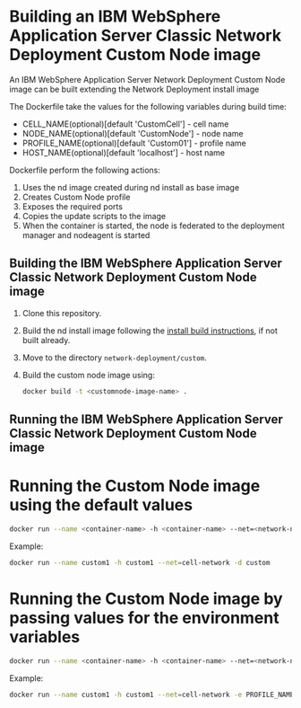 # Building an IBM WebSphere Application Server Classic Network Deployment Custom Node image  

An IBM WebSphere Application Server Network Deployment Custom Node image can be built extending the Network Deployment install image

The Dockerfile take the values for the following variables during build time:
* CELL_NAME(optional)[default 'CustomCell'] - cell name
* NODE_NAME(optional)[default 'CustomNode'] - node name
* PROFILE_NAME(optional)[default 'Custom01'] - profile name
* HOST_NAME(optional)[default 'localhost'] - host name

Dockerfile perform the following actions:
 
1. Uses the nd image created during nd install as base image
2. Creates Custom Node profile
3. Exposes the required ports
4. Copies the update scripts to the image 
5. When the container is started, the node is federated to the deployment manager and nodeagent is started

## Building the IBM WebSphere Application Server Classic Network Deployment Custom Node image

1. Clone this repository.
2. Build the nd install image following the [install build instructions](../install/README.md), if not built already.
3. Move to the directory `network-deployment/custom`.
4. Build the custom node image using:

    ```bash
    docker build -t <customnode-image-name> .
    ```

## Running the IBM WebSphere Application Server Classic Network Deployment Custom Node image

# Running the Custom Node image using the default values

```bash
docker run --name <container-name> -h <container-name> --net=<network-name> -d <customnode-image-name>
```

Example:

```bash                                                                                                                               
docker run --name custom1 -h custom1 --net=cell-network -d custom                                                
```

# Running the Custom Node image by passing values for the environment variables                                                                                      
                                                                                                                                                
```bash                                                                                                                                         
docker run --name <container-name> -h <container-name> --net=<network-name> -e PROFILE_NAME=<profile-name> -e NODE_NAME=<node-name> -e DMGR_HOST=<dmgr-host> -e DMGR_PORT=<dmgr-port> -d <customnode-image-name>                                             
```                                                                                                                                             
                                                                                                                                                
Example:                                                                                                                                        
                                                                                                             
```bash                                                                                                      
docker run --name custom1 -h custom1 --net=cell-network -e PROFILE_NAME=Custom01 -e NODE_NAME=CustomNode01 -e DMGR_HOST=dmgr -e DMGR_PORT=8879 -d custom
```









